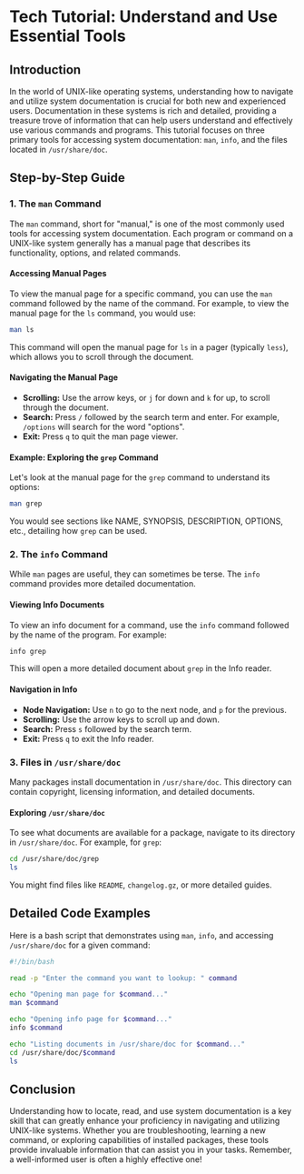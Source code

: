 # Tech Tutorial: Understand and Use Essential Tools

## Introduction

In the world of UNIX-like operating systems, understanding how to navigate and utilize system documentation is crucial for both new and experienced users. Documentation in these systems is rich and detailed, providing a treasure trove of information that can help users understand and effectively use various commands and programs. This tutorial focuses on three primary tools for accessing system documentation: `man`, `info`, and the files located in `/usr/share/doc`.

## Step-by-Step Guide

### 1. The `man` Command

The `man` command, short for "manual," is one of the most commonly used tools for accessing system documentation. Each program or command on a UNIX-like system generally has a manual page that describes its functionality, options, and related commands.

#### Accessing Manual Pages

To view the manual page for a specific command, you can use the `man` command followed by the name of the command. For example, to view the manual page for the `ls` command, you would use:

```bash
man ls
```

This command will open the manual page for `ls` in a pager (typically `less`), which allows you to scroll through the document.

#### Navigating the Manual Page

- **Scrolling:** Use the arrow keys, or `j` for down and `k` for up, to scroll through the document.
- **Search:** Press `/` followed by the search term and enter. For example, `/options` will search for the word "options".
- **Exit:** Press `q` to quit the man page viewer.

#### Example: Exploring the `grep` Command

Let's look at the manual page for the `grep` command to understand its options:

```bash
man grep
```

You would see sections like NAME, SYNOPSIS, DESCRIPTION, OPTIONS, etc., detailing how `grep` can be used.

### 2. The `info` Command

While `man` pages are useful, they can sometimes be terse. The `info` command provides more detailed documentation.

#### Viewing Info Documents

To view an info document for a command, use the `info` command followed by the name of the program. For example:

```bash
info grep
```

This will open a more detailed document about `grep` in the Info reader.

#### Navigation in Info

- **Node Navigation:** Use `n` to go to the next node, and `p` for the previous.
- **Scrolling:** Use the arrow keys to scroll up and down.
- **Search:** Press `s` followed by the search term.
- **Exit:** Press `q` to exit the Info reader.

### 3. Files in `/usr/share/doc`

Many packages install documentation in `/usr/share/doc`. This directory can contain copyright, licensing information, and detailed documents.

#### Exploring `/usr/share/doc`

To see what documents are available for a package, navigate to its directory in `/usr/share/doc`. For example, for `grep`:

```bash
cd /usr/share/doc/grep
ls
```

You might find files like `README`, `changelog.gz`, or more detailed guides.

## Detailed Code Examples

Here is a bash script that demonstrates using `man`, `info`, and accessing `/usr/share/doc` for a given command:

```bash
#!/bin/bash

read -p "Enter the command you want to lookup: " command

echo "Opening man page for $command..."
man $command

echo "Opening info page for $command..."
info $command

echo "Listing documents in /usr/share/doc for $command..."
cd /usr/share/doc/$command
ls
```

## Conclusion

Understanding how to locate, read, and use system documentation is a key skill that can greatly enhance your proficiency in navigating and utilizing UNIX-like systems. Whether you are troubleshooting, learning a new command, or exploring capabilities of installed packages, these tools provide invaluable information that can assist you in your tasks. Remember, a well-informed user is often a highly effective one!